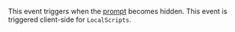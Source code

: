 This event triggers when the [prompt](https://developer.roblox.com/en-us/api-reference/class/ProximityPrompt) becomes hidden. This event is triggered client-side for `LocalScripts`.